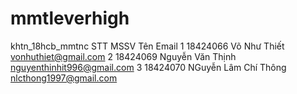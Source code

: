 # mmtleverhigh
khtn_18hcb_mmtnc
STT 	MSSV 	Tên 	Email
1 	18424066 	Võ Như Thiết 	vonhuthiet@gmail.com
2 	18424069 	Nguyễn Văn Thịnh 	nguyenthinhit996@gmail.com
3 	18424070 	NGuyễn Lâm Chí Thông 	nlcthong1997@gmail.com
